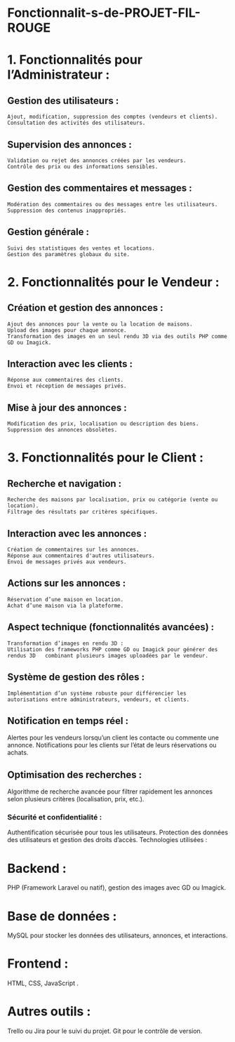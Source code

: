 # Fonctionnalit-s-de-PROJET-FIL-ROUGE

# 1. Fonctionnalités pour l’Administrateur :
## Gestion des utilisateurs :
	Ajout, modification, suppression des comptes (vendeurs et clients).
	Consultation des activités des utilisateurs.
## Supervision des annonces :
	Validation ou rejet des annonces créées par les vendeurs.
	Contrôle des prix ou des informations sensibles.
## Gestion des commentaires et messages :
	Modération des commentaires ou des messages entre les utilisateurs.
	Suppression des contenus inappropriés.
## Gestion générale :
	Suivi des statistiques des ventes et locations.
	Gestion des paramètres globaux du site.
# 2. Fonctionnalités pour le Vendeur :
## Création et gestion des annonces :
	Ajout des annonces pour la vente ou la location de maisons.
	Upload des images pour chaque annonce.
	Transformation des images en un seul rendu 3D via des outils PHP comme GD ou Imagick.
## Interaction avec les clients :
	Réponse aux commentaires des clients.
	Envoi et réception de messages privés.
## Mise à jour des annonces :
	Modification des prix, localisation ou description des biens.
	Suppression des annonces obsolètes.
# 3. Fonctionnalités pour le Client :
## Recherche et navigation :
	Recherche des maisons par localisation, prix ou catégorie (vente ou location).
	Filtrage des résultats par critères spécifiques.
## Interaction avec les annonces :
	Création de commentaires sur les annonces.
	Réponse aux commentaires d'autres utilisateurs.
	Envoi de messages privés aux vendeurs.
## Actions sur les annonces :
	Réservation d’une maison en location.
	Achat d’une maison via la plateforme.
## Aspect technique (fonctionnalités avancées) :
	Transformation d’images en rendu 3D :
	Utilisation des frameworks PHP comme GD ou Imagick pour générer des rendus 3D 	combinant plusieurs images uploadées par le vendeur.
## Système de gestion des rôles :
	Implémentation d’un système robuste pour différencier les autorisations entre administrateurs, vendeurs, et clients.
## Notification en temps réel :
Alertes pour les vendeurs lorsqu’un client les contacte ou commente une annonce.
Notifications pour les clients sur l’état de leurs réservations ou achats.
## Optimisation des recherches :
Algorithme de recherche avancée pour filtrer rapidement les annonces selon plusieurs critères (localisation, prix, etc.).
### Sécurité et confidentialité :
Authentification sécurisée pour tous les utilisateurs.
Protection des données des utilisateurs et gestion des droits d’accès.
Technologies utilisées :
# Backend :
PHP (Framework Laravel ou natif), gestion des images avec GD ou Imagick.
# Base de données : 
MySQL pour stocker les données des utilisateurs, annonces, et interactions.
# Frontend :
HTML, CSS, JavaScript .
# Autres outils :
Trello ou Jira pour le suivi du projet.
Git pour le contrôle de version.
